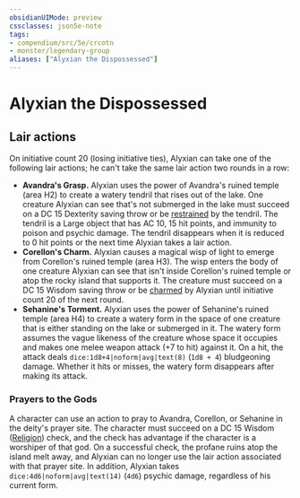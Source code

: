 ```yaml
---
obsidianUIMode: preview
cssclasses: json5e-note
tags:
- compendium/src/5e/crcotn
- monster/legendary-group
aliases: ["Alyxian the Dispossessed"]
---
```

# Alyxian the Dispossessed

## Lair actions


On initiative count 20 (losing initiative ties), Alyxian can take one of the following lair actions; he can't take the same lair action two rounds in a row:

- **Avandra's Grasp.** Alyxian uses the power of Avandra's ruined temple (area H2) to create a watery tendril that rises out of the lake. One creature Alyxian can see that's not submerged in the lake must succeed on a DC 15 Dexterity saving throw or be [restrained](2-Mechanics/CLI/rules/conditions.md#Restrained) by the tendril. The tendril is a Large object that has AC 10, 15 hit points, and immunity to poison and psychic damage. The tendril disappears when it is reduced to 0 hit points or the next time Alyxian takes a lair action.  
- **Corellon's Charm.** Alyxian causes a magical wisp of light to emerge from Corellon's ruined temple (area H3). The wisp enters the body of one creature Alyxian can see that isn't inside Corellon's ruined temple or atop the rocky island that supports it. The creature must succeed on a DC 15 Wisdom saving throw or be [charmed](2-Mechanics/CLI/rules/conditions.md#Charmed) by Alyxian until initiative count 20 of the next round.  
- **Sehanine's Torment.** Alyxian uses the power of Sehanine's ruined temple (area H4) to create a watery form in the space of one creature that is either standing on the lake or submerged in it. The watery form assumes the vague likeness of the creature whose space it occupies and makes one melee weapon attack (+7 to hit) against it. On a hit, the attack deals `dice:1d8+4|noform|avg|text(8)` (`1d8 + 4`) bludgeoning damage. Whether it hits or misses, the watery form disappears after making its attack.  

### Prayers to the Gods

A character can use an action to pray to Avandra, Corellon, or Sehanine in the deity's prayer site. The character must succeed on a DC 15 Wisdom ([Religion](2-Mechanics/CLI/rules/skills.md#Religion)) check, and the check has advantage if the character is a worshiper of that god. On a successful check, the profane ruins atop the island melt away, and Alyxian can no longer use the lair action associated with that prayer site. In addition, Alyxian takes `dice:4d6|noform|avg|text(14)` (`4d6`) psychic damage, regardless of his current form.